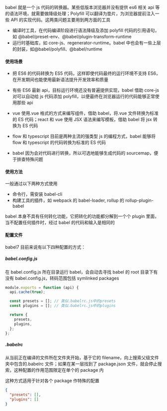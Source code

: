 babel 就是一个 js 代码的转换器。某些低版本浏览器并没有提供 es6 相关 api 等的语法环境，就需要做降级处理；Polyfill 可以翻译为垫片，为浏览器提前注入一些 API 的实现代码。这两类问题主要用到两方面的工具

- 编译时工具，在代码编译阶段进行语法降级及添加 polyfill 代码的引用语句，如 @babel/preset-env、@babel/plugin-transform-runtime
- 运行时基础库，如 core-js、regenerator-runtime。babel 中也会有一些上层的封装，如@babel/polyfill、@babel/runtime

#### 使用场景

- 把 ES6 的代码转换为 ES5 代码，这样即使代码最终的运行环境不支持 ES6，在开发期间也能使用最新语法提升开发效率和质量

- 有些 ES6 最新 api，目标运行环境还没有普遍提供实现，babel 借助 core-js 对可以自动给 js 代码添加 polyfill，以便最终在浏览器运行的代码能够正常使用那些 api

- vue 使用.vue 格式的方式来编写组件，借助 babel，将.vue 文件转换为标准的 ES 代码；react 和 vue 使用 JSX 语法来编写模板，借助 babel 将 jsx 转换为 ES 代码

- flow 和 typescript 目前是两种主流的强类型 js 的编程方式，babel 能够将 flow 和 typescript 的代码转换为标准的 ES 代码

- babel 因为会对代码进行转换，所以可选地能够生成代码的 sourcemap，便于排查特殊问题

#### 使用方法

一般通过以下两种方式使用

- 命令行，需安装 babel-cli
- 构建工具的插件，如 webpack 的 babel-loader, rollup 的 rollup-plugin-babel

babel 本身不具有任何转化功能，它把转化的功能都分解到一个个 plugin 里面，当不配置任何插件时，经过 babel 的代码和输入是相同的

#### 配置文件

babel7 目前来说有以下四种配置的方式：

##### babel.config.js

在 babel.config.js 所在目录运行 babel，会自动去寻找 babel 的 root 目录下有没有 babel.config.js，转码范围包括 symlinked packages

```js
module.exports = function (api) {
  api.cache(true);

  const presets = []; // 类似.babelrc.js中的presets
  const plugins = []; // 类似.babelrc.js中的plugins

  return {
    presets,
    plugins,
  };
};
```

##### .babelrc

从当前正在编译的文件所在文件夹开始，基于它的 filename，向上搜索父级文件夹中包含的.babelrc 文件；如果在某一层找到了 package.json 文件，就会停止搜索，这种配置的作用范围限定在单个的 package 内

这种方式适用于针对各个 package 作特殊的配置

```json
{
  "presets": [],
  "plugins": []
}
```
